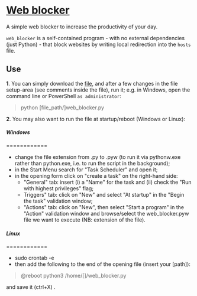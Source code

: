 # [Web blocker](https://github.com/alex-muci/small-projects/tree/master/web_blocker) 
A simple web blocker to increase the productivity of your day.

``web_blocker`` is a self-contained program - with no external dependencies (just Python) - that block websites by writing local redirection into the ``hosts`` file.

Use
------

**1**. You can simply download the [file](http://github.com/alex-muci/web_blocker/blob/master/web_blocker.py), and after a few changes in the file setup-area (see comments inside the file), run it; e.g. in Windows, open the command line or PowerShell ``as administrator``:
> python [file_path/]web_blocker.py

**2**. You may also want to run the file at startup/reboot (Windows or Linux):

#### *Windows*
============

- change the file extension from .py to .pyw (to run it via pythonw.exe rather than python.exe, i.e. to run the script in the background);
- in the Start Menu search for "Task Scheduler" and open it;
- in the opening form click on "create a task" on the right-hand side:
  - "General" tab: insert (i) a "Name" for the task and (ii) check the "Run with highest privileges" flag;
  - Triggers" tab: click on "New" and select "At startup" in the "Begin the task" validation window;
  - "Actions" tab: click on "New", then select "Start a program" in the "Action" validation window and browse/select the web_blocker.pyw file we want to execute (NB: extension of the file).


#### *Linux*
============

- sudo crontab -e
- then add the following to the end of the opening file (insert your [path]):
> @reboot python3 /home/[]/web_blocker.py

  and save it (ctrl+X) .
